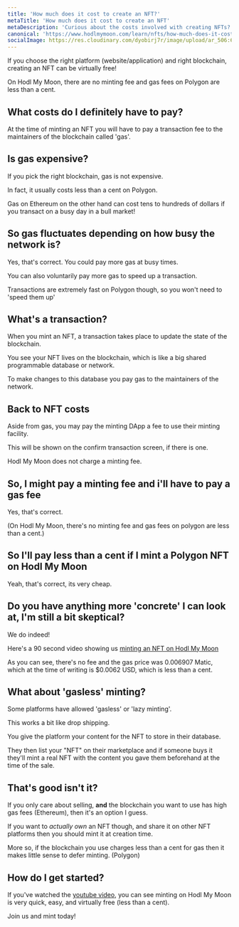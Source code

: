 ```yaml
---
title: 'How much does it cost to create an NFT?'
metaTitle: 'How much does it cost to create an NFT'
metaDescription: 'Curious about the costs involved with creating NFTs?'
canonical: 'https://www.hodlmymoon.com/learn/nfts/how-much-does-it-cost-to-create-an-nft'
socialImage: https://res.cloudinary.com/dyobirj7r/image/upload/ar_506:675,c_fill,w_1080/prod/nfts/bafkreibfqcdhpgrkxzo7d4njs2jijyicq3viangev5almiyo2yudjttcbi
---
```

If you choose the right platform (website/application) and right blockchain, creating an NFT can be virtually free!

On Hodl My Moon, there are no minting fee and gas fees on Polygon are less than a cent.

## What costs do I definitely have to pay?
At the time of minting an NFT you will have to pay a transaction fee to the maintainers of the blockchain called 'gas'.

## Is gas expensive?
If you pick the right blockchain, gas is not expensive.

In fact, it usually costs less than a cent on Polygon.

Gas on Ethereum on the other hand can cost tens to hundreds of dollars if you transact on a busy day in a bull market!

## So gas fluctuates depending on how busy the network is?
Yes, that's correct. You could pay more gas at busy times.

You can also voluntarily pay more gas to speed up a transaction.

Transactions are extremely fast on Polygon though, so you won't need to 'speed them up'

## What's a transaction?
When you mint an NFT, a transaction takes place to update the state of the blockchain.

You see your NFT lives on the blockchain, which is like a big shared programmable database or network.

To make changes to this database you pay gas to the maintainers of the network.

## Back to NFT costs
Aside from gas, you may pay the minting DApp a fee to use their minting facility.

This will be shown on the confirm transaction screen, if there is one.

Hodl My Moon does not charge a minting fee.

## So, I might pay a minting fee and i'll have to pay a gas fee
Yes, that's correct.

(On Hodl My Moon, there's no minting fee and gas fees on polygon are less than a cent.)

## So I'll pay less than a cent if I mint a Polygon NFT on Hodl My Moon
Yeah, that's correct, its very cheap. 

## Do you have anything more 'concrete' I can look at, I'm still a bit skeptical?
We do indeed!

Here's a 90 second video showing us [minting an NFT on Hodl My Moon](https://www.youtube.com/watch?v=0KBwFxOjowc)

As you can see, there's no fee and the gas price was 0.006907 Matic, which at the time of writing is $0.0062 USD, which is less than a cent.

## What about 'gasless' minting?
Some platforms have allowed 'gasless' or 'lazy minting'.

This works a bit like drop shipping.

You give the platform your content for the NFT to store in their database. 

They then list your "NFT" on their marketplace and if someone buys it they'll mint a real NFT with the content you gave them beforehand at the time of the sale.

## That's good isn't it?
If you only care about selling, **and** the blockchain you want to use has high gas fees (Ethereum), then it's an option I guess.

If you want to *actually own* an NFT though, and share it on other NFT platforms then you should mint it at creation time.

More so, if the blockchain you use charges less than a cent for gas then it makes little sense to defer minting. (Polygon)

## How do I get started?
If you've watched the [youtube video](https://www.youtube.com/watch?v=0KBwFxOjowc), you can see minting on Hodl My Moon is very quick, easy, and virtually free (less than a cent).



Join us and mint today!